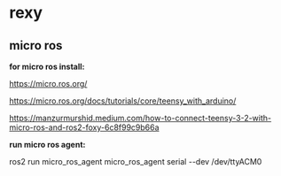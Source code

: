 # rexy 

## micro ros

**for micro ros install:**

https://micro.ros.org/

https://micro.ros.org/docs/tutorials/core/teensy_with_arduino/

https://manzurmurshid.medium.com/how-to-connect-teensy-3-2-with-micro-ros-and-ros2-foxy-6c8f99c9b66a

**run micro ros agent:**

ros2 run micro_ros_agent micro_ros_agent serial --dev /dev/ttyACM0
##

